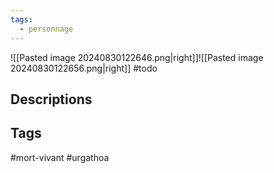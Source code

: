 ```yaml
---
tags:
  - personnage
---
```

![[Pasted image 20240830122646.png|right]]![[Pasted image 20240830122656.png|right]] #todo 
## Descriptions

## Tags
#mort-vivant #urgathoa 